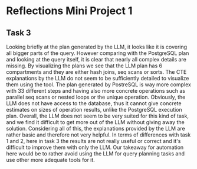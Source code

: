 # Reflections Mini Project 1

## Task 3

Looking briefly at the plan generated by the LLM, it looks like it is covering all bigger parts of the query. However comparing with the PostgreSQL plan and looking at the query itself, it is clear that nearly all complex details are missing. By visualizing the plans we see that the LLM plan has 6 compartments and they are either hash joins, seq scans or sorts. The CTE explanations by the LLM do not seem to be sufficiently detailed to visualize them using the tool. The plan generated by PostreSQL is way more complex with 33 different steps and having also more concrete operations such as parallel seq scans or nested loops or the unique operation. Obviously, the LLM does not have access to the database, thus it cannot give concrete estimates on sizes of operation results, unlike the PostgreSQL execution plan. Overall, the LLM does not seem to be very suited for this kind of task, and we find it difficult to get more out of the LLM without giving away the solution. Considering all of this, the explanations provided by the LLM are rather basic and therefore not very helpful. In terms of differences with task 1 and 2, here in task 3 the results are not really useful or correct and it's difficult to improve them with only the LLM. Our takeaway for automation here would be to rather avoid using the LLM for query planning tasks and use other more adequate tools for it.